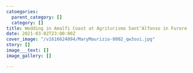```yaml
---
catoegories:
  parent_category: []
  category: []
title: Wedding in Amalfi Coast at Agriturismo Sant’Alfonso in Furore
date: 2021-03-02T23:00:00Z
cover_image: "/v1616624094/MaryMaurizio-0002_qw3soi.jpg"
story: []
image___text: []
image_gallery: []

---
```


